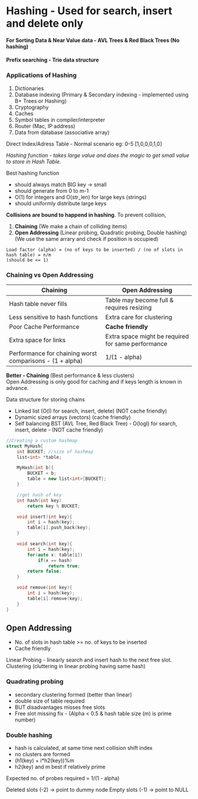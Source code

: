 # Hashing - Used for search, insert and delete only

#### For Sorting Data & Near Value data - AVL Trees & Red Black Trees (No hashing)
#### Prefix searching - Trie data structure

### Applications of Hashing
1. Dictionaries
2. Database indexing (Primary & Secondary indexing - implemented using B+ Trees or Hashing)
3. Cryptography
4. Caches
5. Symbol tables in compiler/interpreter
6. Router (Mac, IP address)
7. Data from database (associative array)

Direct Index/Adress Table - Normal scenario
eg: 0-5 [1,0,0,0,1,0]

*Hashing function - takes large value and does the magic to get small value to store in Hash Table.*

Best hashing function
- should always match BIG key -> small
- should generate from 0 to m-1
- O(1) for integers and O(str_len) for large keys (strings)
- should uniformly distribute large keys

**Collisions are bound to happend in hashing**. To prevent collision,
1. **Chaining** (We make a chain of colliding items)
2. **Open Addressing** (Linear probing, Quadratic probing, Double hashing) (We use the same arrary and check if position is occupied)

```
Load factor (alpha) = (no of keys to be inserted) / (no of slots in hash table) = n/m
(should be <= 1)
```

### Chaining vs Open Addressing

| Chaining  | Open Addressing |
| ------------- | ------------- |
| Hash table never fills | Table may become full & requires resizing  |
| Less sensitive to hash functions  | Extra care for clustering  |
| Poor Cache Performance  | **Cache friendly**  |
| Extra space for links  | Extra space might be required for same performance  |
| Performance for chaining worst comparisons - (1 + alpha)  | 1/(1 - alpha)  |

**Better - Chaining** (Best performance & less clusters)<br>
Open Addressing is only good for caching and if keys length is known in advance.

Data structure for storing chains
- Linked list (O(l) for search, insert, delete) (NOT cache friendly)
- Dynamic sized arrays (vectors) (cache friendly)
- Self balancing BST (AVL Tree, Red Black Tree) - O(logl) for search, insert, delete - (NOT cache friendly)

```cpp
//Creating a custom hashmap
struct MyHash{
	int BUCKET; //size of hashmap
	list<int> *table;

	MyHash(int b){
		BUCKET = b;
		table = new list<int>[BUCKET];
	}

	//get hash of key
	int hash(int key)
		return key % BUCKET;

	void insert(int key){
		int i = hash(key);
		table[i].push_back(key);
	}

	void search(int key){
		int i = hash(key);
		for(auto x: table[i])
			if(x == hash)
				return true;
		return false;
	}

	void remove(int key){
		int i = hash(key);
		table[i].remove(key);
	}
}
```

## Open Addressing
- No. of slots in hash table >= no. of keys to be inserted
- Cache friendly

Linear Probing - linearly search and insert hash to the next free slot.
Clustering (cluttering in linear probing having same hash)

### Quadrating probing 
- secondary clustering formed (better than linear)
- double size of table required
- BUT disadvantages misses free slots
- Free slot missing fix  - (Alpha < 0.5 & hash table size (m) is prime number)

### Double hashing
- hash is calculated, at same time next collision shift index
- no clusters are formed
- (h1(key) + i*h2(key))%m
- h2(key) and m best if relatively prime

Expected no. of probes required = 1/(1 - alpha)

Deleted slots (-2) -> point to dummy node
Empty slots (-1) -> point to NULL

